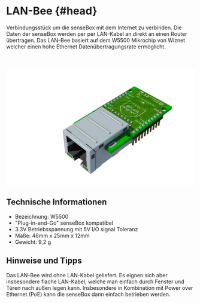 # LAN-Bee {#head}
<div class="description">
Verbindungsstück um die senseBox mit dem Internet zu verbinden. Die Daten der senseBox werden per per LAN-Kabel an direkt an einen Router übertragen. Das LAN-Bee basiert auf dem W5500 Mikrochip von Wiznet welcher einen hohe Ethernet Datenübertragungsrate ermöglicht.</div>

<div class="line">
    <br>
    <br>
</div>

![LAN Bee](https://github.com/sensebox/resources/raw/master/gitbook_pictures/Lan_bottom.png)

## Technische Informationen

* Bezeichnung: W5500
* "Plug-in-and-Go" senseBox kompatibel
* 3.3V Betriebsspannung mit 5V I/O signal Toleranz
* Maße: 46mm x 25mm x 12mm
* Gewicht: 9,2 g

## Hinweise und Tipps

Das LAN-Bee wird ohne LAN-Kabel geliefert. Es eignen sich aber insbesondere flache LAN-Kabel, welche man einfach durch Fenster und Türen nach außen legen kann. Insbesondere in Kombination mit Power over Ethernet (PoE) kann die senseBox dann einfach betrieben werden.
